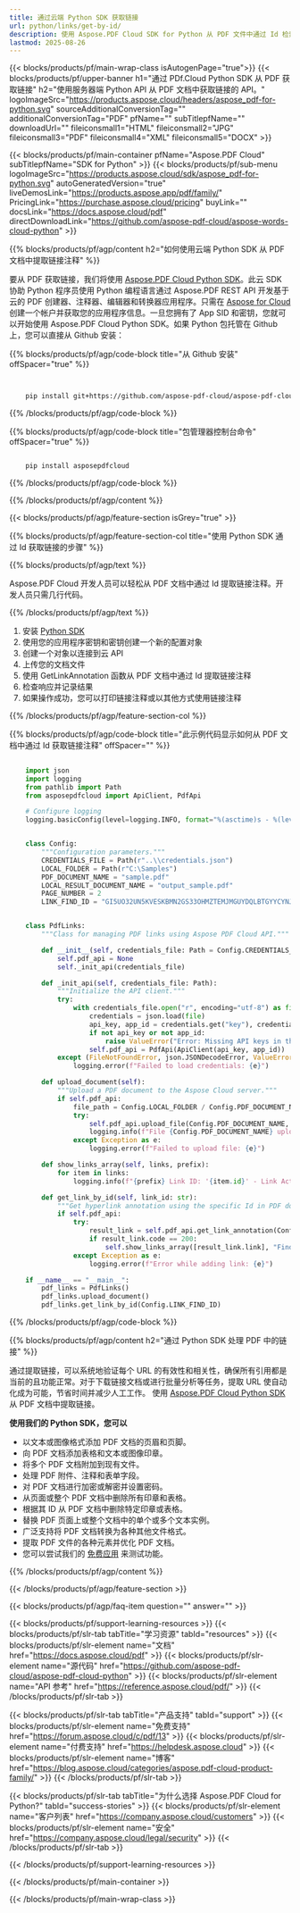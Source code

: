 ```yaml
---
title: 通过云端 Python SDK 获取链接
url: python/links/get-by-id/
description: 使用 Aspose.PDF Cloud SDK for Python 从 PDF 文件中通过 Id 检索链接。提升可发现性和索引能力。
lastmod: 2025-08-26
---
```


{{< blocks/products/pf/main-wrap-class isAutogenPage="true">}}
{{< blocks/products/pf/upper-banner h1="通过 PDf.Cloud Python SDK 从 PDF 获取链接" h2="使用服务器端 Python API 从 PDF 文档中获取链接的 API。" logoImageSrc="https://products.aspose.cloud/headers/aspose_pdf-for-python.svg" sourceAdditionalConversionTag="" additionalConversionTag="PDF" pfName="" subTitlepfName="" downloadUrl="" fileiconsmall1="HTML" fileiconsmall2="JPG" fileiconsmall3="PDF" fileiconsmall4="XML" fileiconsmall5="DOCX" >}}

{{< blocks/products/pf/main-container pfName="Aspose.PDF Cloud" subTitlepfName="SDK for Python" >}}
{{< blocks/products/pf/sub-menu logoImageSrc="https://products.aspose.cloud/sdk/aspose_pdf-for-python.svg"
autoGeneratedVersion="true"
liveDemosLink="https://products.aspose.app/pdf/family/" PricingLink="https://purchase.aspose.cloud/pricing" buyLink="" docsLink="https://docs.aspose.cloud/pdf"  directDownloadLink="https://github.com/aspose-pdf-cloud/aspose-words-cloud-python" >}}

{{% blocks/products/pf/agp/content h2="如何使用云端 Python SDK 从 PDF 文档中提取链接注释" %}}

要从 PDF 获取链接，我们将使用
[Aspose.PDF Cloud Python SDK](https://products.aspose.cloud/pdf/python/)。此云 SDK 协助 Python 程序员使用 Python 编程语言通过 Aspose.PDF REST API 开发基于云的 PDF 创建器、注释器、编辑器和转换器应用程序。只需在 [Aspose for Cloud](https://dashboard.aspose.cloud/#/apps) 创建一个帐户并获取您的应用程序信息。一旦您拥有了 App SID 和密钥，您就可以开始使用 Aspose.PDF Cloud Python SDK。如果 Python 包托管在 Github 上，您可以直接从 Github 安装：

{{% blocks/products/pf/agp/code-block title="从 Github 安装" offSpacer="true" %}}

```bash


    pip install git+https://github.com/aspose-pdf-cloud/aspose-pdf-cloud-python.git


```

{{% /blocks/products/pf/agp/code-block %}}

{{% blocks/products/pf/agp/code-block title="包管理器控制台命令" offSpacer="true" %}}

```bash

    pip install asposepdfcloud

```

{{% /blocks/products/pf/agp/code-block %}}

{{% /blocks/products/pf/agp/content %}}

{{< blocks/products/pf/agp/feature-section isGrey="true" >}}

{{% blocks/products/pf/agp/feature-section-col title="使用 Python SDK 通过 Id 获取链接的步骤" %}}

{{% blocks/products/pf/agp/text %}}

Aspose.PDF Cloud 开发人员可以轻松从 PDF 文档中通过 Id 提取链接注释。开发人员只需几行代码。

{{% /blocks/products/pf/agp/text %}}

1. 安装 [Python SDK](https://pypi.org/project/asposepdfcloud/)
1. 使用您的应用程序密钥和密钥创建一个新的配置对象
1. 创建一个对象以连接到云 API
1. 上传您的文档文件
1. 使用 GetLinkAnnotation 函数从 PDF 文档中通过 Id 提取链接注释
1. 检查响应并记录结果
1. 如果操作成功，您可以打印链接注释或以其他方式使用链接注释

{{% /blocks/products/pf/agp/feature-section-col %}}

{{% blocks/products/pf/agp/code-block title="此示例代码显示如何从 PDF 文档中通过 Id 获取链接注释" offSpacer="" %}}

```python
    
    import json
    import logging
    from pathlib import Path
    from asposepdfcloud import ApiClient, PdfApi

    # Configure logging
    logging.basicConfig(level=logging.INFO, format="%(asctime)s - %(levelname)s - %(message)s")


    class Config:
        """Configuration parameters."""
        CREDENTIALS_FILE = Path(r"..\\credentials.json")
        LOCAL_FOLDER = Path(r"C:\Samples")
        PDF_DOCUMENT_NAME = "sample.pdf"
        LOCAL_RESULT_DOCUMENT_NAME = "output_sample.pdf"
        PAGE_NUMBER = 2
        LINK_FIND_ID = "GI5UO32UN5KVESKBMN2GS33OHMZTEMJMGUYDQLBTGYYCYNJSGE"


    class PdfLinks:
        """Class for managing PDF links using Aspose PDF Cloud API."""

        def __init__(self, credentials_file: Path = Config.CREDENTIALS_FILE):
            self.pdf_api = None
            self._init_api(credentials_file)

        def _init_api(self, credentials_file: Path):
            """Initialize the API client."""
            try:
                with credentials_file.open("r", encoding="utf-8") as file:
                    credentials = json.load(file)
                    api_key, app_id = credentials.get("key"), credentials.get("id")
                    if not api_key or not app_id:
                        raise ValueError("Error: Missing API keys in the credentials file.")
                    self.pdf_api = PdfApi(ApiClient(api_key, app_id))
            except (FileNotFoundError, json.JSONDecodeError, ValueError) as e:
                logging.error(f"Failed to load credentials: {e}")

        def upload_document(self):
            """Upload a PDF document to the Aspose Cloud server."""
            if self.pdf_api:
                file_path = Config.LOCAL_FOLDER / Config.PDF_DOCUMENT_NAME
                try:
                    self.pdf_api.upload_file(Config.PDF_DOCUMENT_NAME, str(file_path))
                    logging.info(f"File {Config.PDF_DOCUMENT_NAME} uploaded successfully.")
                except Exception as e:
                    logging.error(f"Failed to upload file: {e}")

        def show_links_array(self, links, prefix):
            for item in links:
                logging.info(f"{prefix} Link ID: '{item.id}' - Link Action: '{item.action}'")

        def get_link_by_id(self, link_id: str):
            """Get hyperlink annotation using the specific Id in PDF document."""
            if self.pdf_api:
                try:
                    result_link = self.pdf_api.get_link_annotation(Config.PDF_DOCUMENT_NAME, link_id)
                    if result_link.code == 200:
                        self.show_links_array([result_link.link], "Find: ")
                except Exception as e:
                    logging.error(f"Error while adding link: {e}")

    if __name__ == "__main__":
        pdf_links = PdfLinks()
        pdf_links.upload_document()
        pdf_links.get_link_by_id(Config.LINK_FIND_ID)


```

{{% /blocks/products/pf/agp/code-block %}}

{{% blocks/products/pf/agp/content h2="通过 Python SDK 处理 PDF 中的链接" %}}

通过提取链接，可以系统地验证每个 URL 的有效性和相关性，确保所有引用都是当前的且功能正常。对于下载链接文档或进行批量分析等任务，提取 URL 使自动化成为可能，节省时间并减少人工工作。
使用 [Aspose.PDF Cloud Python SDK](https://products.aspose.cloud/pdf/python/) 从 PDF 文档中提取链接。

**使用我们的 Python SDK，您可以**

+ 以文本或图像格式添加 PDF 文档的页眉和页脚。
+ 向 PDF 文档添加表格和文本或图像印章。
+ 将多个 PDF 文档附加到现有文件。
+ 处理 PDF 附件、注释和表单字段。
+ 对 PDF 文档进行加密或解密并设置密码。
+ 从页面或整个 PDF 文档中删除所有印章和表格。
+ 根据其 ID 从 PDF 文档中删除特定印章或表格。
+ 替换 PDF 页面上或整个文档中的单个或多个文本实例。
+ 广泛支持将 PDF 文档转换为各种其他文件格式。
+ 提取 PDF 文件的各种元素并优化 PDF 文档。
+ 您可以尝试我们的 [免费应用](https://products.aspose.app/pdf/) 来测试功能。

{{% /blocks/products/pf/agp/content %}}

{{< /blocks/products/pf/agp/feature-section >}}

{{< blocks/products/pf/agp/faq-item question="" answer="" >}}

{{< blocks/products/pf/support-learning-resources >}}
{{< blocks/products/pf/slr-tab tabTitle="学习资源" tabId="resources" >}}
{{< blocks/products/pf/slr-element name="文档" href="https://docs.aspose.cloud/pdf" >}}
{{< blocks/products/pf/slr-element name="源代码" href="https://github.com/aspose-pdf-cloud/aspose-pdf-cloud-python" >}}
{{< blocks/products/pf/slr-element name="API 参考" href="https://reference.aspose.cloud/pdf/" >}}
{{< /blocks/products/pf/slr-tab >}}

{{< blocks/products/pf/slr-tab tabTitle="产品支持" tabId="support" >}}
{{< blocks/products/pf/slr-element name="免费支持" href="https://forum.aspose.cloud/c/pdf/13" >}}
{{< blocks/products/pf/slr-element name="付费支持" href="https://helpdesk.aspose.cloud" >}}
{{< blocks/products/pf/slr-element name="博客" href="https://blog.aspose.cloud/categories/aspose.pdf-cloud-product-family/" >}}
{{< /blocks/products/pf/slr-tab >}}

{{< blocks/products/pf/slr-tab tabTitle="为什么选择 Aspose.PDF Cloud for Python?" tabId="success-stories" >}}
{{< blocks/products/pf/slr-element name="客户列表" href="https://company.aspose.cloud/customers" >}}
{{< blocks/products/pf/slr-element name="安全" href="https://company.aspose.cloud/legal/security" >}}
{{< /blocks/products/pf/slr-tab >}}

{{< /blocks/products/pf/support-learning-resources >}}

{{< /blocks/products/pf/main-container >}}

{{< /blocks/products/pf/main-wrap-class >}}




